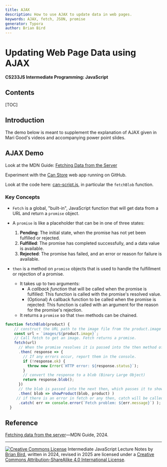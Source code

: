 ```yaml
---
title: AJAX
description: How to use AJAX to update data in web pages.
keywords: AJAX, fetch, JSON, promise
generator: Typora
author: Brian Bird
---
```


<h1>Updating Web Page Data using AJAX</h1>

**CS233JS Intermediate Programming: JavaScript**

<h2>Contents</h2>

[TOC]

## Introduction

The demo below is meant to supplement the explanation of AJAX given in Mari Good's videos and accompanying power point slides.

## AJAX Demo

Look at the MDN Guide: [Fetching Data from the Server](https://developer.mozilla.org/en-US/docs/Learn/JavaScript/Client-side_web_APIs/Fetching_data)

Experiment with the [Can Store](https://mdn.github.io/learning-area/javascript/apis/fetching-data/can-store/)  web app running on GitHub.

Look at the code here: [can-script.js](https://github.com/mdn/learning-area/blob/main/javascript/apis/fetching-data/can-store/can-script.js), in particular the `fetchBlob` function.

### Key Concepts

- `Fetch` is a global, "built-in", JavaScript function that will get data from a URL and return a `promise` object.
- A `promise` is like a placeholder that can be in one of three states:
  1. **Pending**: The initial state, when the promise has not yet been fulfilled or rejected.
  2. **Fulfilled**: The promise has completed successfully, and a data value is available.
  3. **Rejected**: The promise has failed, and an error or reason for failure is available.

- `then` is a method on `promise` objects that is used to handle the fulfillment or rejection of a promise. 
  - It takes up to two arguments:
    - A *callback function* that will be called when the promise is fulfilled: This function is called with the promise's resolved value.
    - (Optional) A callback function to be called when the promise is rejected: This function is called with an argument for the reason for the promise's rejection.
  - It returns a `promise` so that `then` methods can be chained.

```javascript
function fetchBlob(product) {
    // construct the URL path to the image file from the product.image property
    const url = `images/${product.image}`;
    // Call fetch to get an image. Fetch returns a promise.
    fetch(url)
      // When the promise resolves it is passed into the then method of the promise
      .then( response => {
      	// If any errors occur, report them in the console.
        if (!response.ok) {
          throw new Error(`HTTP error: ${response.status}`);
        }
        // convert the response to a blob (Binary Large Object)
        return response.blob();
      })
      // the blob is passed into the next then, which passes it to showProduct
      .then( blob => showProduct(blob, product) )
     // if there is an error in fetch or any then, catch will be called.
      .catch( err => console.error(`Fetch problem: ${err.message}`) );
  }
```



## Reference

[Fetching data from the server](https://developer.mozilla.org/en-US/docs/Learn/JavaScript/Client-side_web_APIs/Fetching_data)&mdash;MDN Guide, 2024.



---

[![Creative Commons License](https://i.creativecommons.org/l/by-sa/4.0/88x31.png)](http://creativecommons.org/licenses/by-sa/4.0/) Intermediate JavaScript Lecture Notes by [Brian Bird](https://profbird.dev), written in 2024, revised in <time>2025</time> are licensed under a [Creative Commons Attribution-ShareAlike 4.0 International License](http://creativecommons.org/licenses/by-sa/4.0/). 